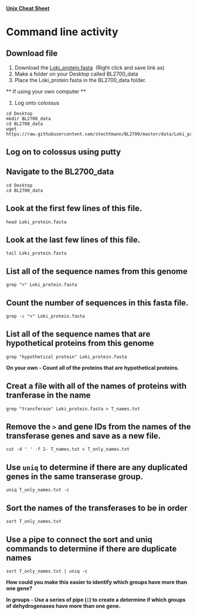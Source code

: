 #### [Unix Cheat Sheet](https://files.fosswire.com/2007/08/fwunixref.pdf)

# Command line activity

## Download file 
1. Download the [Loki_protein.fasta](https://raw.githubusercontent.com/stechtmann/BL2700/master/data/Loki_protein.fasta)  (Right click and save link as)
1. Make a folder on your Desktop called BL2700_data
1. Place the Loki_protein.fasta in the BL2700_data folder.

** If using your own computer **
1. Log onto colossus
```{BASH}
cd Desktop
mkdir BL2700_data
cd BL2700_data
wget https://raw.githubusercontent.com/stechtmann/BL2700/master/data/Loki_protein.fasta
```

## Log on to colossus using putty

## Navigate to the BL2700_data
```{BASH}
cd Desktop
cd BL2700_data
```
## Look at the first few lines of this file.
```{BASH}
head Loki_protein.fasta
```

## Look at the last few lines of this file.
```{BASH}
tail Loki_protein.fasta
```

## List all of the sequence names from this genome
```{BASH}
grep ">" Loki_protein.fasta
```

## Count the number of sequences in this fasta file.
```{BASH}
grep -c ">" Loki_protein.fasta
```

## List all of the sequence names that are hypothetical proteins from this genome
```{BASH}
grep "hypothetical protein" Loki_protein.fasta
```

**On your own - Count all of the proteins that are hypothetical proteins.**

## Creat a file with all of the names of proteins with tranferase in the name
```{BASH}
grep "transferase" Loki_protein.fasta > T_names.txt
```
## Remove the `>` and gene IDs from the names of the transferase genes and save as a new file.
```{BASH}
cut -d ' ' -f 2- T_names.txt > T_only_names.txt
```

## Use `uniq` to determine if there are any duplicated genes in the same transerase group.
```{BASH}
uniq T_only_names.txt -c
```

## Sort the names of the transferases to be in order
```{BASH}
sort T_only_names.txt
```

## Use a pipe to connect the sort and uniq commands to determine if there are duplicate names
```{BASH}
sort T_only_names.txt | uniq -c
```
**How could you make this easier to identify which groups have more than one gene?**


**In groups - Use a series of pipe (`|`) to create a determine if which groups of dehydrogenases have more than one gene.**



